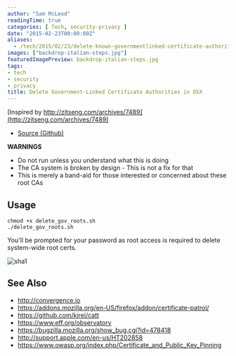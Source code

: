 ```yaml
---
author: "Sam McLeod"
readingTime: true
categories: [ Tech, security-privacy ]
date: "2015-02-23T00:00:00Z"
aliases:
  - /tech/2015/02/23/delete-known-governmentlinked-certificate-authorities-in-os-x/
images: ["backdrop-italian-steps.jpg"]
featuredImagePreview: backdrop-italian-steps.jpg
tags:
- tech
- security
- privacy
title: Delete Government-Linked Certificate Authorities in OSX
---
```



[Inspired by http://zitseng.com/archives/7489](http://zitseng.com/archives/7489)

* [Source (Github)](https://github.com/sammcj/delete-unknown-root-ca)

**WARNINGS**

* Do not run unless you understand what this is doing
* The CA system is broken by design - This is not a fix for that
* This is merely a band-aid for those interested or concerned about these root CAs


## Usage

```shell
chmod +x delete_gov_roots.sh
./delete_gov_roots.sh
```

You'll be prompted for your password as root access is required to delete system-wide root certs.

![sha1](https://cloud.githubusercontent.com/assets/862951/6326428/a261ae24-bba5-11e4-9f69-5aeb36257077.png)

## See Also

* <http://convergence.io>
* <https://addons.mozilla.org/en-US/firefox/addon/certificate-patrol/>
* <https://github.com/kirei/catt>
* <https://www.eff.org/observatory>
* <https://bugzilla.mozilla.org/show_bug.cgi?id=478418>
* <http://support.apple.com/en-us/HT202858>
* <https://www.owasp.org/index.php/Certificate_and_Public_Key_Pinning>
